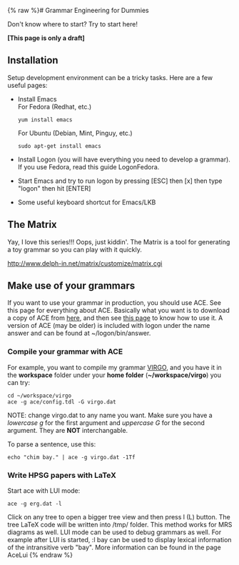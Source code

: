 {% raw %}# Grammar Engineering for Dummies

Don't know where to start? Try to start here!

**\[This page is only a draft\]**

## Installation

Setup development environment can be a tricky tasks. Here are a few
useful pages:

- Install Emacs\
For Fedora (Redhat, etc.)  
  
      yum install emacs
  
  For Ubuntu (Debian, Mint, Pinguy, etc.)  
  
      sudo apt-get install emacs
- Install Logon (you will have everything you
need to develop a grammar). If you use Fedora, read this guide
LogonFedora.
- Start Emacs and try to run logon by pressing \[ESC\] then \[x\] then
type "logon" then hit \[ENTER\]
- Some useful keyboard shortcut for Emacs/LKB

## The Matrix

Yay, I love this series!!! Oops, just kiddin'. The Matrix is a tool for
generating a toy grammar so you can play with it quickly.

<http://www.delph-in.net/matrix/customize/matrix.cgi>

## Make use of your grammars

If you want to use your grammar in production, you should use ACE. See
this page for everything about ACE. Basically what you want is
to download a copy of ACE from
[here](http://sweaglesw.org/linguistics/ace/), and then see [this
page]() to know how to use it. A version of ACE (may be older) is
included with logon under the name answer and can be found at
\~/logon/bin/answer.

### Compile your grammar with ACE

For example, you want to compile my grammar
[VIRGO](https://github.com/letuananh/virgo), and you have it in the
**workspace** folder under your **home folder** (**\~/workspace/virgo**)
you can try:

    cd ~/workspace/virgo
    ace -g ace/config.tdl -G virgo.dat

NOTE: change virgo.dat to any name you want. Make sure you have a <span
class="u">*lowercase g*</span> for the first argument and *<span
class="u">uppercase G</span>* for the second argument. They are <span
class="u">**NOT**</span> interchangable.

To parse a sentence, use this:

    echo "chim bay." | ace -g virgo.dat -1Tf

### Write HPSG papers with LaTeX

Start ace with LUI mode:

    ace -g erg.dat -l

Click on any tree to open a bigger tree view and then press l (L)
button. The tree LaTeX code will be written into /tmp/ folder. This
method works for MRS diagrams as well. LUI mode can be used to debug
grammars as well. For example after LUI is started, :l bay can be used
to display lexical information of the intransitive verb "bay". More
information can be found in the page AceLui
<update date omitted for speed>{% endraw %}